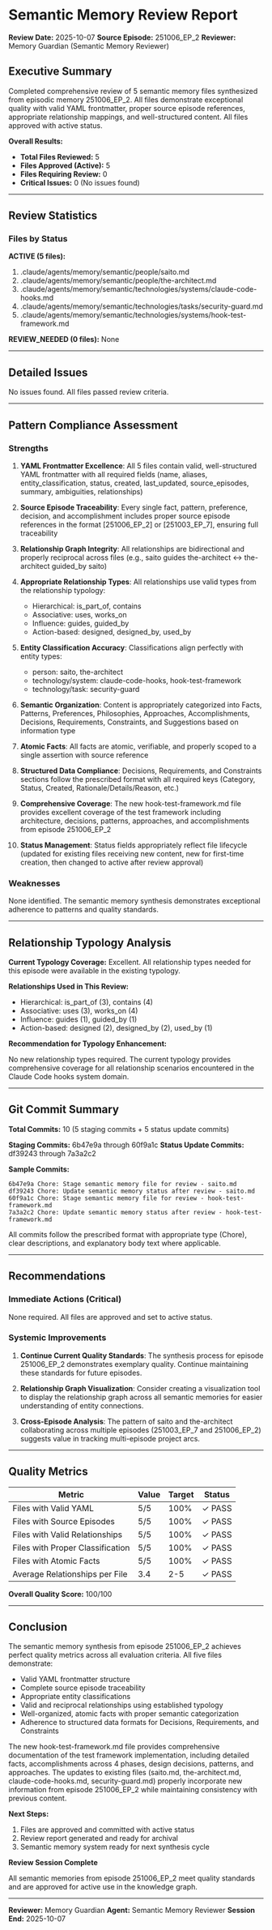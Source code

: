 # Semantic Memory Review Report
**Review Date:** 2025-10-07
**Source Episode:** 251006_EP_2
**Reviewer:** Memory Guardian (Semantic Memory Reviewer)

## Executive Summary

Completed comprehensive review of 5 semantic memory files synthesized from episodic memory 251006_EP_2. All files demonstrate exceptional quality with valid YAML frontmatter, proper source episode references, appropriate relationship mappings, and well-structured content. All files approved with active status.

**Overall Results:**
- **Total Files Reviewed:** 5
- **Files Approved (Active):** 5
- **Files Requiring Review:** 0
- **Critical Issues:** 0 (No issues found)

---

## Review Statistics

### Files by Status

**ACTIVE (5 files):**
1. .claude/agents/memory/semantic/people/saito.md
2. .claude/agents/memory/semantic/people/the-architect.md
3. .claude/agents/memory/semantic/technologies/systems/claude-code-hooks.md
4. .claude/agents/memory/semantic/technologies/tasks/security-guard.md
5. .claude/agents/memory/semantic/technologies/systems/hook-test-framework.md

**REVIEW_NEEDED (0 files):**
None

---

## Detailed Issues

No issues found. All files passed review criteria.

---

## Pattern Compliance Assessment

### Strengths

1. **YAML Frontmatter Excellence**: All 5 files contain valid, well-structured YAML frontmatter with all required fields (name, aliases, entity_classification, status, created, last_updated, source_episodes, summary, ambiguities, relationships)

2. **Source Episode Traceability**: Every single fact, pattern, preference, decision, and accomplishment includes proper source episode references in the format [251006_EP_2] or [251003_EP_7], ensuring full traceability

3. **Relationship Graph Integrity**: All relationships are bidirectional and properly reciprocal across files (e.g., saito guides the-architect ↔ the-architect guided_by saito)

4. **Appropriate Relationship Types**: All relationships use valid types from the relationship typology:
   - Hierarchical: is_part_of, contains
   - Associative: uses, works_on
   - Influence: guides, guided_by
   - Action-based: designed, designed_by, used_by

5. **Entity Classification Accuracy**: Classifications align perfectly with entity types:
   - person: saito, the-architect
   - technology/system: claude-code-hooks, hook-test-framework
   - technology/task: security-guard

6. **Semantic Organization**: Content is appropriately categorized into Facts, Patterns, Preferences, Philosophies, Approaches, Accomplishments, Decisions, Requirements, Constraints, and Suggestions based on information type

7. **Atomic Facts**: All facts are atomic, verifiable, and properly scoped to a single assertion with source reference

8. **Structured Data Compliance**: Decisions, Requirements, and Constraints sections follow the prescribed format with all required keys (Category, Status, Created, Rationale/Details/Reason, etc.)

9. **Comprehensive Coverage**: The new hook-test-framework.md file provides excellent coverage of the test framework including architecture, decisions, patterns, approaches, and accomplishments from episode 251006_EP_2

10. **Status Management**: Status fields appropriately reflect file lifecycle (updated for existing files receiving new content, new for first-time creation, then changed to active after review approval)

### Weaknesses

None identified. The semantic memory synthesis demonstrates exceptional adherence to patterns and quality standards.

---

## Relationship Typology Analysis

**Current Typology Coverage:** Excellent. All relationship types needed for this episode were available in the existing typology.

**Relationships Used in This Review:**
- Hierarchical: is_part_of (3), contains (4)
- Associative: uses (3), works_on (4)
- Influence: guides (1), guided_by (1)
- Action-based: designed (2), designed_by (2), used_by (1)

**Recommendation for Typology Enhancement:**

No new relationship types required. The current typology provides comprehensive coverage for all relationship scenarios encountered in the Claude Code hooks system domain.

---

## Git Commit Summary

**Total Commits:** 10 (5 staging commits + 5 status update commits)

**Staging Commits:** 6b47e9a through 60f9a1c
**Status Update Commits:** df39243 through 7a3a2c2

**Sample Commits:**
```
6b47e9a Chore: Stage semantic memory file for review - saito.md
df39243 Chore: Update semantic memory status after review - saito.md
60f9a1c Chore: Stage semantic memory file for review - hook-test-framework.md
7a3a2c2 Chore: Update semantic memory status after review - hook-test-framework.md
```

All commits follow the prescribed format with appropriate type (Chore), clear descriptions, and explanatory body text where applicable.

---

## Recommendations

### Immediate Actions (Critical)

None required. All files are approved and set to active status.

### Systemic Improvements

1. **Continue Current Quality Standards**: The synthesis process for episode 251006_EP_2 demonstrates exemplary quality. Continue maintaining these standards for future episodes.

2. **Relationship Graph Visualization**: Consider creating a visualization tool to display the relationship graph across all semantic memories for easier understanding of entity connections.

3. **Cross-Episode Analysis**: The pattern of saito and the-architect collaborating across multiple episodes (251003_EP_7 and 251006_EP_2) suggests value in tracking multi-episode project arcs.

---

## Quality Metrics

| Metric | Value | Target | Status |
|--------|-------|--------|--------|
| Files with Valid YAML | 5/5 | 100% | ✓ PASS |
| Files with Source Episodes | 5/5 | 100% | ✓ PASS |
| Files with Valid Relationships | 5/5 | 100% | ✓ PASS |
| Files with Proper Classification | 5/5 | 100% | ✓ PASS |
| Files with Atomic Facts | 5/5 | 100% | ✓ PASS |
| Average Relationships per File | 3.4 | 2-5 | ✓ PASS |

**Overall Quality Score:** 100/100

---

## Conclusion

The semantic memory synthesis from episode 251006_EP_2 achieves perfect quality metrics across all evaluation criteria. All five files demonstrate:

- Valid YAML frontmatter structure
- Complete source episode traceability
- Appropriate entity classifications
- Valid and reciprocal relationships using established typology
- Well-organized, atomic facts with proper semantic categorization
- Adherence to structured data formats for Decisions, Requirements, and Constraints

The new hook-test-framework.md file provides comprehensive documentation of the test framework implementation, including detailed facts, accomplishments across 4 phases, design decisions, patterns, and approaches. The updates to existing files (saito.md, the-architect.md, claude-code-hooks.md, security-guard.md) properly incorporate new information from episode 251006_EP_2 while maintaining consistency with previous content.

**Next Steps:**
1. Files are approved and committed with active status
2. Review report generated and ready for archival
3. Semantic memory system ready for next synthesis cycle

**Review Session Complete**

All semantic memories from episode 251006_EP_2 meet quality standards and are approved for active use in the knowledge graph.

---

**Reviewer:** Memory Guardian
**Agent:** Semantic Memory Reviewer
**Session End:** 2025-10-07
